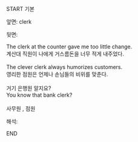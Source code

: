 START
기본

앞면:
clerk


뒷면:
<div>The clerk at the counter gave me too little change. </div><div><div>계산대 직원이 나에게 거스름돈을 너무 적게 내주었다.</div></div><div><br></div><div><div>The clever clerk always humorizes customers. </div><div><div>영리한 점원은 언제나 손님들의 비위를 맞춘다.</div></div></div><div><br></div><div><div><div>거기 은행원 알지요?</div></div><div><div>You know that bank clerk?</div></div></div><div><br></div><div>사무원 , 점원</div>


해석:
<!--ID: 1746614453611-->
END